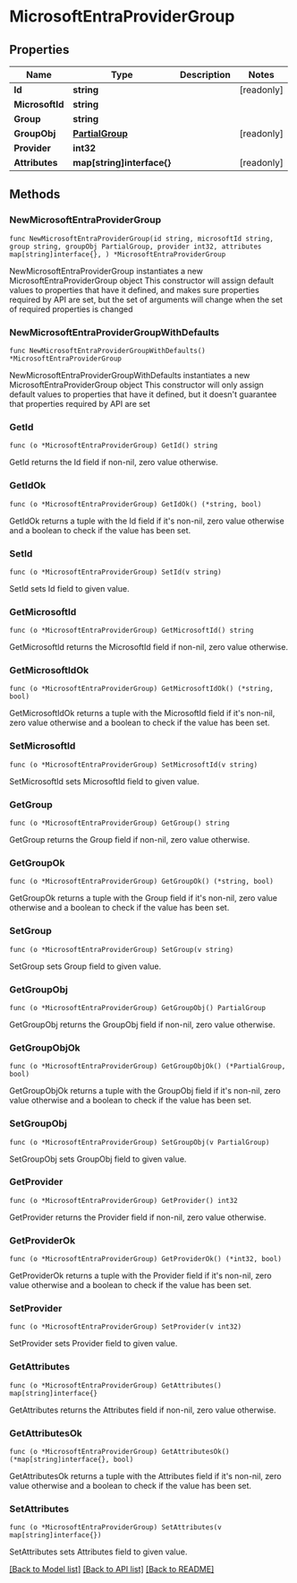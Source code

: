 # MicrosoftEntraProviderGroup

## Properties

Name | Type | Description | Notes
------------ | ------------- | ------------- | -------------
**Id** | **string** |  | [readonly] 
**MicrosoftId** | **string** |  | 
**Group** | **string** |  | 
**GroupObj** | [**PartialGroup**](PartialGroup.md) |  | [readonly] 
**Provider** | **int32** |  | 
**Attributes** | **map[string]interface{}** |  | [readonly] 

## Methods

### NewMicrosoftEntraProviderGroup

`func NewMicrosoftEntraProviderGroup(id string, microsoftId string, group string, groupObj PartialGroup, provider int32, attributes map[string]interface{}, ) *MicrosoftEntraProviderGroup`

NewMicrosoftEntraProviderGroup instantiates a new MicrosoftEntraProviderGroup object
This constructor will assign default values to properties that have it defined,
and makes sure properties required by API are set, but the set of arguments
will change when the set of required properties is changed

### NewMicrosoftEntraProviderGroupWithDefaults

`func NewMicrosoftEntraProviderGroupWithDefaults() *MicrosoftEntraProviderGroup`

NewMicrosoftEntraProviderGroupWithDefaults instantiates a new MicrosoftEntraProviderGroup object
This constructor will only assign default values to properties that have it defined,
but it doesn't guarantee that properties required by API are set

### GetId

`func (o *MicrosoftEntraProviderGroup) GetId() string`

GetId returns the Id field if non-nil, zero value otherwise.

### GetIdOk

`func (o *MicrosoftEntraProviderGroup) GetIdOk() (*string, bool)`

GetIdOk returns a tuple with the Id field if it's non-nil, zero value otherwise
and a boolean to check if the value has been set.

### SetId

`func (o *MicrosoftEntraProviderGroup) SetId(v string)`

SetId sets Id field to given value.


### GetMicrosoftId

`func (o *MicrosoftEntraProviderGroup) GetMicrosoftId() string`

GetMicrosoftId returns the MicrosoftId field if non-nil, zero value otherwise.

### GetMicrosoftIdOk

`func (o *MicrosoftEntraProviderGroup) GetMicrosoftIdOk() (*string, bool)`

GetMicrosoftIdOk returns a tuple with the MicrosoftId field if it's non-nil, zero value otherwise
and a boolean to check if the value has been set.

### SetMicrosoftId

`func (o *MicrosoftEntraProviderGroup) SetMicrosoftId(v string)`

SetMicrosoftId sets MicrosoftId field to given value.


### GetGroup

`func (o *MicrosoftEntraProviderGroup) GetGroup() string`

GetGroup returns the Group field if non-nil, zero value otherwise.

### GetGroupOk

`func (o *MicrosoftEntraProviderGroup) GetGroupOk() (*string, bool)`

GetGroupOk returns a tuple with the Group field if it's non-nil, zero value otherwise
and a boolean to check if the value has been set.

### SetGroup

`func (o *MicrosoftEntraProviderGroup) SetGroup(v string)`

SetGroup sets Group field to given value.


### GetGroupObj

`func (o *MicrosoftEntraProviderGroup) GetGroupObj() PartialGroup`

GetGroupObj returns the GroupObj field if non-nil, zero value otherwise.

### GetGroupObjOk

`func (o *MicrosoftEntraProviderGroup) GetGroupObjOk() (*PartialGroup, bool)`

GetGroupObjOk returns a tuple with the GroupObj field if it's non-nil, zero value otherwise
and a boolean to check if the value has been set.

### SetGroupObj

`func (o *MicrosoftEntraProviderGroup) SetGroupObj(v PartialGroup)`

SetGroupObj sets GroupObj field to given value.


### GetProvider

`func (o *MicrosoftEntraProviderGroup) GetProvider() int32`

GetProvider returns the Provider field if non-nil, zero value otherwise.

### GetProviderOk

`func (o *MicrosoftEntraProviderGroup) GetProviderOk() (*int32, bool)`

GetProviderOk returns a tuple with the Provider field if it's non-nil, zero value otherwise
and a boolean to check if the value has been set.

### SetProvider

`func (o *MicrosoftEntraProviderGroup) SetProvider(v int32)`

SetProvider sets Provider field to given value.


### GetAttributes

`func (o *MicrosoftEntraProviderGroup) GetAttributes() map[string]interface{}`

GetAttributes returns the Attributes field if non-nil, zero value otherwise.

### GetAttributesOk

`func (o *MicrosoftEntraProviderGroup) GetAttributesOk() (*map[string]interface{}, bool)`

GetAttributesOk returns a tuple with the Attributes field if it's non-nil, zero value otherwise
and a boolean to check if the value has been set.

### SetAttributes

`func (o *MicrosoftEntraProviderGroup) SetAttributes(v map[string]interface{})`

SetAttributes sets Attributes field to given value.



[[Back to Model list]](../README.md#documentation-for-models) [[Back to API list]](../README.md#documentation-for-api-endpoints) [[Back to README]](../README.md)


